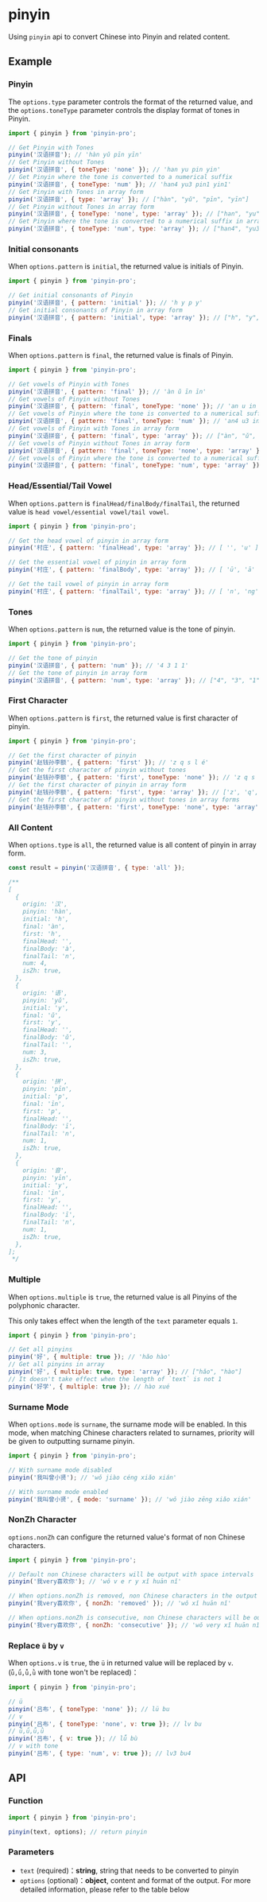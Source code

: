 # pinyin

Using `pinyin` api to convert Chinese into Pinyin and related content.

## Example

### Pinyin

The `options.type` parameter controls the format of the returned value, and the `options.toneType` parameter controls the display format of tones in Pinyin.

```js
import { pinyin } from 'pinyin-pro';

// Get Pinyin with Tones
pinyin('汉语拼音'); // 'hàn yǔ pīn yīn'
// Get Pinyin without Tones
pinyin('汉语拼音', { toneType: 'none' }); // 'han yu pin yin'
// Get Pinyin where the tone is converted to a numerical suffix
pinyin('汉语拼音', { toneType: 'num' }); // 'han4 yu3 pin1 yin1'
// Get Pinyin with Tones in array form
pinyin('汉语拼音', { type: 'array' }); // ["hàn", "yǔ", "pīn", "yīn"]
// Get Pinyin without Tones in array form
pinyin('汉语拼音', { toneType: 'none', type: 'array' }); // ["han", "yu", "pin", "yin"]
// Get Pinyin where the tone is converted to a numerical suffix in array form
pinyin('汉语拼音', { toneType: 'num', type: 'array' }); // ["han4", "yu3", "pin1", "yin1"]
```

### Initial consonants

When `options.pattern` is `initial`, the returned value is initials of Pinyin.

```js
import { pinyin } from 'pinyin-pro';

// Get initial consonants of Pinyin
pinyin('汉语拼音', { pattern: 'initial' }); // 'h y p y'
// Get initial consonants of Pinyin in array form
pinyin('汉语拼音', { pattern: 'initial', type: 'array' }); // ["h", "y", "p", "y"]
```

### Finals

When `options.pattern` is `final`, the returned value is finals of Pinyin.

```js
import { pinyin } from 'pinyin-pro';

// Get vowels of Pinyin with Tones
pinyin('汉语拼音', { pattern: 'final' }); // 'àn ǔ īn īn'
// Get vowels of Pinyin without Tones
pinyin('汉语拼音', { pattern: 'final', toneType: 'none' }); // 'an u in in'
// Get vowels of Pinyin where the tone is converted to a numerical suffix
pinyin('汉语拼音', { pattern: 'final', toneType: 'num' }); // 'an4 u3 in1 in1'
// Get vowels of Pinyin with Tones in array form
pinyin('汉语拼音', { pattern: 'final', type: 'array' }); // ["àn", "ǔ", "īn", "īn"]
// Get vowels of Pinyin without Tones in array form
pinyin('汉语拼音', { pattern: 'final', toneType: 'none', type: 'array' }); // ["an", "u", "in", "in"]
// Get vowels of Pinyin where the tone is converted to a numerical suffix in array form
pinyin('汉语拼音', { pattern: 'final', toneType: 'num', type: 'array' }); // ['an4', 'u3', 'in1', 'in1']
```

### Head/Essential/Tail Vowel <Badge type="tip" text="v3.12.0+" vertical="middle" />

When `options.pattern` is `finalHead/finalBody/finalTail`, the returned value is `head vowel/essential vowel/tail vowel`.

```js
import { pinyin } from 'pinyin-pro';

// Get the head vowel of pinyin in array form
pinyin('村庄', { pattern: 'finalHead', type: 'array' }); // [ '', 'u' ]

// Get the essential vowel of pinyin in array form
pinyin('村庄', { pattern: 'finalBody', type: 'array' }); // [ 'ū', 'ā' ]

// Get the tail vowel of pinyin in array form
pinyin('村庄', { pattern: 'finalTail', type: 'array' }); // [ 'n', 'ng' ]
```

### Tones

When `options.pattern` is `num`, the returned value is the tone of pinyin.

```js
import { pinyin } from 'pinyin-pro';

// Get the tone of pinyin
pinyin('汉语拼音', { pattern: 'num' }); // '4 3 1 1'
// Get the tone of pinyin in array form
pinyin('汉语拼音', { pattern: 'num', type: 'array' }); // ["4", "3", "1", "1"]
```

### First Character <Badge type="tip" text="v3.1.0+" vertical="middle" />

When `options.pattern` is `first`, the returned value is first character of pinyin.

```js
import { pinyin } from 'pinyin-pro';

// Get the first character of pinyin
pinyin('赵钱孙李额', { pattern: 'first' }); // 'z q s l é'
// Get the first character of pinyin without tones
pinyin('赵钱孙李额', { pattern: 'first', toneType: 'none' }); // 'z q s l e'
// Get the first character of pinyin in array form
pinyin('赵钱孙李额', { pattern: 'first', type: 'array' }); // ['z', 'q', 's', 'l', 'é']
// Get the first character of pinyin without tones in array forms
pinyin('赵钱孙李额', { pattern: 'first', toneType: 'none', type: 'array' }); // ['z', 'q', 's', 'l', 'e']
```

### All Content <Badge type="tip" text="v3.12.0+" vertical="middle" />

When `options.type` is `all`, the returned value is all content of pinyin in array form.

```js
const result = pinyin('汉语拼音', { type: 'all' });

/**
[
  {
    origin: '汉',
    pinyin: 'hàn',
    initial: 'h',
    final: 'àn',
    first: 'h',
    finalHead: '',
    finalBody: 'à',
    finalTail: 'n',
    num: 4,
    isZh: true,
  },
  {
    origin: '语',
    pinyin: 'yǔ',
    initial: 'y',
    final: 'ǔ',
    first: 'y',
    finalHead: '',
    finalBody: 'ǔ',
    finalTail: '',
    num: 3,
    isZh: true,
  },
  {
    origin: '拼',
    pinyin: 'pīn',
    initial: 'p',
    final: 'īn',
    first: 'p',
    finalHead: '',
    finalBody: 'ī',
    finalTail: 'n',
    num: 1,
    isZh: true,
  },
  {
    origin: '音',
    pinyin: 'yīn',
    initial: 'y',
    final: 'īn',
    first: 'y',
    finalHead: '',
    finalBody: 'ī',
    finalTail: 'n',
    num: 1,
    isZh: true,
  },
];
 */
```

### Multiple

When `options.multiple` is `true`, the returned value is all Pinyins of the polyphonic character.

This only takes effect when the length of the `text` parameter equals `1`.

```javascript
import { pinyin } from 'pinyin-pro';

// Get all pinyins
pinyin('好', { multiple: true }); // 'hǎo hào'
// Get all pinyins in array
pinyin('好', { multiple: true, type: 'array' }); // ["hǎo", "hào"]
// It doesn't take effect when the length of `text` is not 1
pinyin('好学', { multiple: true }); // hào xué
```

### Surname Mode <Badge type="tip" text="v3.4.0+" vertical="middle" />

When `options.mode` is `surname`, the surname mode will be enabled. In this mode, when matching Chinese characters related to surnames, priority will be given to outputting surname pinyin.

```javascript
import { pinyin } from 'pinyin-pro';

// With surname mode disabled
pinyin('我叫曾小贤'); // 'wǒ jiào céng xiǎo xián'

// With surname mode enabled
pinyin('我叫曾小贤', { mode: 'surname' }); // 'wǒ jiào zēng xiǎo xián'
```

### NonZh Character <Badge type="tip" text="v3.8.0+" vertical="middle" />

`options.nonZh` can configure the returned value's format of non Chinese characters.

```javascript
import { pinyin } from 'pinyin-pro';

// Default non Chinese characters will be output with space intervals
pinyin('我very喜欢你'); // 'wǒ v e r y xǐ huān nǐ'

// When options.nonZh is removed, non Chinese characters in the output will be removed.
pinyin('我very喜欢你', { nonZh: 'removed' }); // 'wǒ xǐ huān nǐ'

// When options.nonZh is consecutive, non Chinese characters will be output compactly.
pinyin('我very喜欢你', { nonZh: 'consecutive' }); // 'wǒ very xǐ huān nǐ'
```

### Replace `ü` by `v` <Badge type="tip" text="v3.9.0+" vertical="middle" />

When `options.v` is `true`, the `ü` in returned value will be replaced by `v`. (`ǖ,ǘ,ǚ,ǜ` with tone won't be replaced)：

```javascript
import { pinyin } from 'pinyin-pro';

// ü
pinyin('吕布', { toneType: 'none' }); // lü bu
// v
pinyin('吕布', { toneType: 'none', v: true }); // lv bu
// ǖ,ǘ,ǚ,ǜ
pinyin('吕布', { v: true }); // lǚ bù
// v with tone
pinyin('吕布', { type: 'num', v: true }); // lv3 bu4
```

## API

### Function

```js
import { pinyin } from 'pinyin-pro';

pinyin(text, options); // return pinyin
```

### Parameters

- `text` (required)：<b>string</b>, string that needs to be converted to pinyin
- `options` (optional)：<b>object</b>, content and format of the output. For more detailed information, please refer to the table below

<basic-params-table></basic-params-table>
